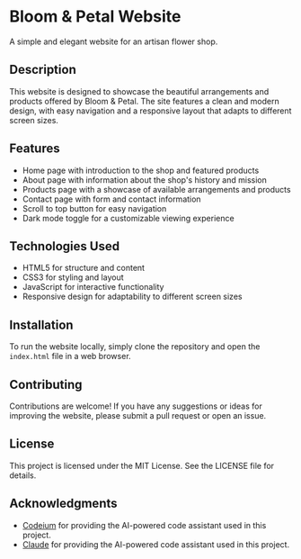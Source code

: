 # Bloom & Petal Website

A simple and elegant website for an artisan flower shop.

## Description

This website is designed to showcase the beautiful arrangements and products offered by Bloom & Petal. The site features a clean and modern design, with easy navigation and a responsive layout that adapts to different screen sizes.

## Features

* Home page with introduction to the shop and featured products
* About page with information about the shop's history and mission
* Products page with a showcase of available arrangements and products
* Contact page with form and contact information
* Scroll to top button for easy navigation
* Dark mode toggle for a customizable viewing experience

## Technologies Used

* HTML5 for structure and content
* CSS3 for styling and layout
* JavaScript for interactive functionality
* Responsive design for adaptability to different screen sizes

## Installation

To run the website locally, simply clone the repository and open the `index.html` file in a web browser.

## Contributing

Contributions are welcome! If you have any suggestions or ideas for improving the website, please submit a pull request or open an issue.

## License

This project is licensed under the MIT License. See the LICENSE file for details.

## Acknowledgments

* [Codeium](https://codeium.com) for providing the AI-powered code assistant used in this project.
* [Claude](https://www.anthropic.com) for providing the AI-powered code assistant used in this project.
